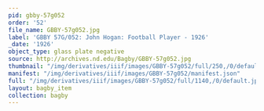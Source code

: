```yaml
---
pid: gbby-57g052
order: '52'
file_name: GBBY-57g052.jpg
label: 'GBBY 57G/052: John Hogan: Football Player - 1926'
_date: '1926'
object_type: glass plate negative
source: http://archives.nd.edu/Bagby/GBBY-57g052.jpg
thumbnail: "/img/derivatives/iiif/images/GBBY-57g052/full/250,/0/default.jpg"
manifest: "/img/derivatives/iiif/images/GBBY-57g052/manifest.json"
full: "/img/derivatives/iiif/images/GBBY-57g052/full/1140,/0/default.jpg"
layout: bagby_item
collection: bagby
---
```

